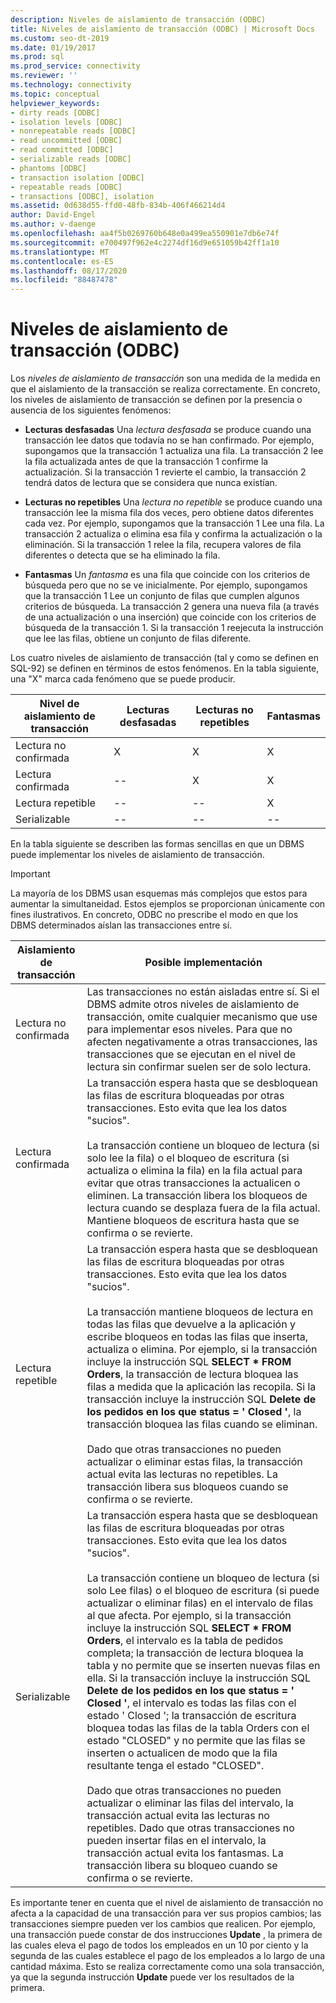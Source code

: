 ```yaml
---
description: Niveles de aislamiento de transacción (ODBC)
title: Niveles de aislamiento de transacción (ODBC) | Microsoft Docs
ms.custom: seo-dt-2019
ms.date: 01/19/2017
ms.prod: sql
ms.prod_service: connectivity
ms.reviewer: ''
ms.technology: connectivity
ms.topic: conceptual
helpviewer_keywords:
- dirty reads [ODBC]
- isolation levels [ODBC]
- nonrepeatable reads [ODBC]
- read uncommitted [ODBC]
- read committed [ODBC]
- serializable reads [ODBC]
- phantoms [ODBC]
- transaction isolation [ODBC]
- repeatable reads [ODBC]
- transactions [ODBC], isolation
ms.assetid: 0d638d55-ffd0-48fb-834b-406f466214d4
author: David-Engel
ms.author: v-daenge
ms.openlocfilehash: aa4f5b0269760b648e0a499ea550901e7db6e74f
ms.sourcegitcommit: e700497f962e4c2274df16d9e651059b42ff1a10
ms.translationtype: MT
ms.contentlocale: es-ES
ms.lasthandoff: 08/17/2020
ms.locfileid: "88487478"
---
```

# <a name="transaction-isolation-levels-odbc"></a>Niveles de aislamiento de transacción (ODBC)
Los *niveles de aislamiento de transacción* son una medida de la medida en que el aislamiento de la transacción se realiza correctamente. En concreto, los niveles de aislamiento de transacción se definen por la presencia o ausencia de los siguientes fenómenos:  
  
-   **Lecturas desfasadas** Una *lectura desfasada* se produce cuando una transacción lee datos que todavía no se han confirmado. Por ejemplo, supongamos que la transacción 1 actualiza una fila. La transacción 2 lee la fila actualizada antes de que la transacción 1 confirme la actualización. Si la transacción 1 revierte el cambio, la transacción 2 tendrá datos de lectura que se considera que nunca existían.  
  
-   **Lecturas no repetibles** Una *lectura no repetible* se produce cuando una transacción lee la misma fila dos veces, pero obtiene datos diferentes cada vez. Por ejemplo, supongamos que la transacción 1 Lee una fila. La transacción 2 actualiza o elimina esa fila y confirma la actualización o la eliminación. Si la transacción 1 relee la fila, recupera valores de fila diferentes o detecta que se ha eliminado la fila.  
  
-   **Fantasmas** Un *fantasma* es una fila que coincide con los criterios de búsqueda pero que no se ve inicialmente. Por ejemplo, supongamos que la transacción 1 Lee un conjunto de filas que cumplen algunos criterios de búsqueda. La transacción 2 genera una nueva fila (a través de una actualización o una inserción) que coincide con los criterios de búsqueda de la transacción 1. Si la transacción 1 reejecuta la instrucción que lee las filas, obtiene un conjunto de filas diferente.  
  
 Los cuatro niveles de aislamiento de transacción (tal y como se definen en SQL-92) se definen en términos de estos fenómenos. En la tabla siguiente, una "X" marca cada fenómeno que se puede producir.  
  
|Nivel de aislamiento de transacción|Lecturas desfasadas|Lecturas no repetibles|Fantasmas|  
|---------------------------------|-----------------|-------------------------|--------------|  
|Lectura no confirmada|X|X|X|  
|Lectura confirmada|--|X|X|  
|Lectura repetible|--|--|X|  
|Serializable|--|--|--|  
  
 En la tabla siguiente se describen las formas sencillas en que un DBMS puede implementar los niveles de aislamiento de transacción.  
  
> [!IMPORTANT]  
>  La mayoría de los DBMS usan esquemas más complejos que estos para aumentar la simultaneidad. Estos ejemplos se proporcionan únicamente con fines ilustrativos. En concreto, ODBC no prescribe el modo en que los DBMS determinados aíslan las transacciones entre sí.  
  
|Aislamiento de transacción|Posible implementación|  
|---------------------------|-----------------------------|  
|Lectura no confirmada|Las transacciones no están aisladas entre sí. Si el DBMS admite otros niveles de aislamiento de transacción, omite cualquier mecanismo que use para implementar esos niveles. Para que no afecten negativamente a otras transacciones, las transacciones que se ejecutan en el nivel de lectura sin confirmar suelen ser de solo lectura.|  
|Lectura confirmada|La transacción espera hasta que se desbloquean las filas de escritura bloqueadas por otras transacciones. Esto evita que lea los datos "sucios".<br /><br /> La transacción contiene un bloqueo de lectura (si solo lee la fila) o el bloqueo de escritura (si actualiza o elimina la fila) en la fila actual para evitar que otras transacciones la actualicen o eliminen. La transacción libera los bloqueos de lectura cuando se desplaza fuera de la fila actual. Mantiene bloqueos de escritura hasta que se confirma o se revierte.|  
|Lectura repetible|La transacción espera hasta que se desbloquean las filas de escritura bloqueadas por otras transacciones. Esto evita que lea los datos "sucios".<br /><br /> La transacción mantiene bloqueos de lectura en todas las filas que devuelve a la aplicación y escribe bloqueos en todas las filas que inserta, actualiza o elimina. Por ejemplo, si la transacción incluye la instrucción SQL **SELECT \* FROM Orders**, la transacción de lectura bloquea las filas a medida que la aplicación las recopila. Si la transacción incluye la instrucción SQL **Delete de los pedidos en los que status = ' Closed '**, la transacción bloquea las filas cuando se eliminan.<br /><br /> Dado que otras transacciones no pueden actualizar o eliminar estas filas, la transacción actual evita las lecturas no repetibles. La transacción libera sus bloqueos cuando se confirma o se revierte.|  
|Serializable|La transacción espera hasta que se desbloquean las filas de escritura bloqueadas por otras transacciones. Esto evita que lea los datos "sucios".<br /><br /> La transacción contiene un bloqueo de lectura (si solo Lee filas) o el bloqueo de escritura (si puede actualizar o eliminar filas) en el intervalo de filas al que afecta. Por ejemplo, si la transacción incluye la instrucción SQL **SELECT \* FROM Orders**, el intervalo es la tabla de pedidos completa; la transacción de lectura bloquea la tabla y no permite que se inserten nuevas filas en ella. Si la transacción incluye la instrucción SQL **Delete de los pedidos en los que status = ' Closed '**, el intervalo es todas las filas con el estado ' Closed '; la transacción de escritura bloquea todas las filas de la tabla Orders con el estado "CLOSED" y no permite que las filas se inserten o actualicen de modo que la fila resultante tenga el estado "CLOSED".<br /><br /> Dado que otras transacciones no pueden actualizar o eliminar las filas del intervalo, la transacción actual evita las lecturas no repetibles. Dado que otras transacciones no pueden insertar filas en el intervalo, la transacción actual evita los fantasmas. La transacción libera su bloqueo cuando se confirma o se revierte.|  
  
 Es importante tener en cuenta que el nivel de aislamiento de transacción no afecta a la capacidad de una transacción para ver sus propios cambios; las transacciones siempre pueden ver los cambios que realicen. Por ejemplo, una transacción puede constar de dos instrucciones **Update** , la primera de las cuales eleva el pago de todos los empleados en un 10 por ciento y la segunda de las cuales establece el pago de los empleados a lo largo de una cantidad máxima. Esto se realiza correctamente como una sola transacción, ya que la segunda instrucción **Update** puede ver los resultados de la primera.
